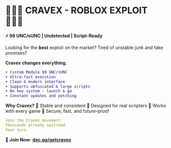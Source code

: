 # 🔹🔸🔹 CRAVEX - ROBLOX EXPLOIT 🔹🔸🔹

****⚡ 99 UNC/sUNC | Undetected | Script-Ready****

Looking for the **best** exploit on the market?
Tired of unstable junk and fake promises?

****Cravex changes everything.****

```diff
+ Custom Module 99 UNC/sUNC
+ Ultra-fast execution
+ Clean & modern interface
+ Supports obfuscated & large scripts
+ No key system - launch & go
+ Constant updates and patching
```

****Why Cravex?****
🔹 Stable and consistent
🔸 Designed for real scripters
🔹 Works with every game
🔸 Secure, fast, and future-proof

```yaml
Join the Cravex movement.
Thousands already switched.
Your turn.
```
****🔗 Join Now:****
[**dsc.gg/getcravex**](https://discord.gg/zAMUstDHJ5)
